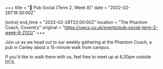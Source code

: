 +++
title = "🍔 Pub Social [Term 2, Week 8]"
date = "2022-02-28T18:30:00Z"

[extra]
end_time = "2022-02-28T22:00:00Z"
location = "The Phantom Coach, Coventry"
original = "https://uwcs.co.uk/events/pub-social-term-2-week-8-2122/"
+++

Join us as we head out to our weekly gathering at the Phantom Coach, a pub in Canley about a 15-minute walk from campus.

If you'd like to walk there with us, feel free to meet up at 6.30pm outside DCS.

